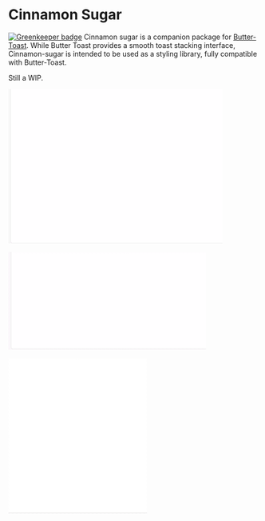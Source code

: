 # Cinnamon Sugar

[![Greenkeeper badge](https://badges.greenkeeper.io/ealush/cinnamon-sugar.svg)](https://greenkeeper.io/)
Cinnamon sugar is a companion package for [Butter-Toast](https://ealush.github.io/butter-toast/#!).
While Butter Toast provides a smooth toast stacking interface, Cinnamon-sugar is intended to be used as a styling library, fully compatible with Butter-Toast.

Still a WIP.

![alt tag](https://raw.githubusercontent.com/ealush/cinnamon-sugar/master/assets/rec0.gif)

![alt tag](https://raw.githubusercontent.com/ealush/cinnamon-sugar/master/assets/rec1.gif)

![alt tag](https://raw.githubusercontent.com/ealush/cinnamon-sugar/master/assets/rec2.gif)